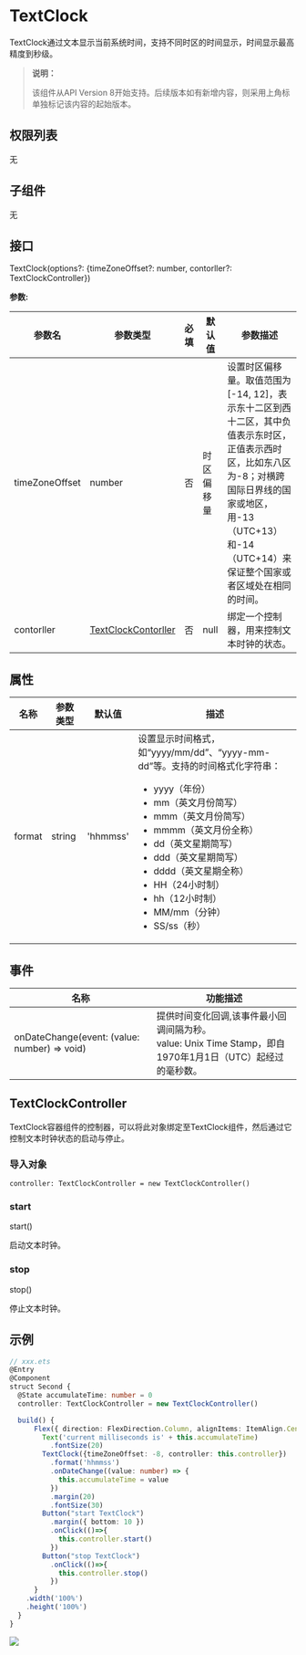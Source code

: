 # TextClock

TextClock通过文本显示当前系统时间，支持不同时区的时间显示，时间显示最高精度到秒级。

> **说明：** 
>
> 该组件从API Version 8开始支持。后续版本如有新增内容，则采用上角标单独标记该内容的起始版本。

## 权限列表

无

## 子组件

无

## 接口

TextClock(options?: {timeZoneOffset?: number, contorller?: TextClockController})

**参数:**

| 参数名            | 参数类型                                     | 必填   | 默认值   | 参数描述                                     |
| -------------- | ---------------------------------------- | ---- | ----- | ---------------------------------------- |
| timeZoneOffset | number                                   | 否    | 时区偏移量 | 设置时区偏移量。取值范围为[-14, 12]，表示东十二区到西十二区，其中负值表示东时区，正值表示西时区，比如东八区为-8；对横跨国际日界线的国家或地区，用-13（UTC+13）和-14（UTC+14）来保证整个国家或者区域处在相同的时间。 |
| contorller     | [TextClockContorller](#TextClockController) | 否    | null  | 绑定一个控制器，用来控制文本时钟的状态。                     |

## 属性

| 名称     | 参数类型   | 默认值      | 描述                                       |
| ------ | ------ | -------- | ---------------------------------------- |
| format | string | 'hhmmss' | 设置显示时间格式，如“yyyy/mm/dd”、“yyyy-mm-dd”等。支持的时间格式化字符串：<ul><li>yyyy（年份）</li><li>mm（英文月份简写）</li><li>mmm（英文月份简写）</li><li>mmmm（英文月份全称）</li><li>dd（英文星期简写）</li><li>ddd（英文星期简写）</li><li>dddd（英文星期全称）</li><li>HH（24小时制）</li><li>hh（12小时制）</li><li>MM/mm（分钟）</li><li>SS/ss（秒）</li></ul> |

## 事件

| 名称                                       | 功能描述                                     |
| ---------------------------------------- | ---------------------------------------- |
| onDateChange(event: (value: number) => void) | 提供时间变化回调,该事件最小回调间隔为秒。<br /> value: Unix Time Stamp，即自1970年1月1日（UTC）起经过的毫秒数。 |

## TextClockController

TextClock容器组件的控制器，可以将此对象绑定至TextClock组件，然后通过它控制文本时钟状态的启动与停止。

### 导入对象

```
controller: TextClockController = new TextClockController()

```

### start

start()

启动文本时钟。

### stop

stop()

停止文本时钟。


## 示例

```ts
// xxx.ets
@Entry
@Component
struct Second {
  @State accumulateTime: number = 0
  controller: TextClockController = new TextClockController()

  build() {
      Flex({ direction: FlexDirection.Column, alignItems: ItemAlign.Center, justifyContent: FlexAlign.Center}) {
        Text('current milliseconds is' + this.accumulateTime)
          .fontSize(20)
        TextClock({timeZoneOffset: -8, controller: this.controller})
          .format('hhmmss')
          .onDateChange((value: number) => {
            this.accumulateTime = value
          })
          .margin(20)
          .fontSize(30)
        Button("start TextClock")
          .margin({ bottom: 10 })
          .onClick(()=>{
            this.controller.start()
          })
        Button("stop TextClock")
          .onClick(()=>{
            this.controller.stop()
          })
      }
    .width('100%')
    .height('100%')
  }
}
```
![](figures/text_clock.png)

